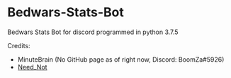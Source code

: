# Bedwars-Stats-Bot

Bedwars Stats Bot for discord programmed in python 3.7.5


Credits: 
- MinuteBrain (No GitHub page as of right now, Discord: BoomZa#5926)
- [Need_Not](https://github.com/NeedNot)
